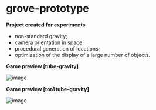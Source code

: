 # grove-prototype

<b>Project created for experiments</b>
- non-standard gravity;
- camera orientation in space;
- procedural generation of locations;
- optimization of the display of a large number of objects.

<b>Game preview [tube-gravity]</b>

![image](https://user-images.githubusercontent.com/94480351/177881563-3464064f-df17-4a1a-9a7e-48f8b5da7f22.png)

<b>Game preview [tor&tube-gravity]</b>

![image](https://user-images.githubusercontent.com/94480351/183265643-3570a0e8-033a-43d9-898b-9e9951607614.png)

